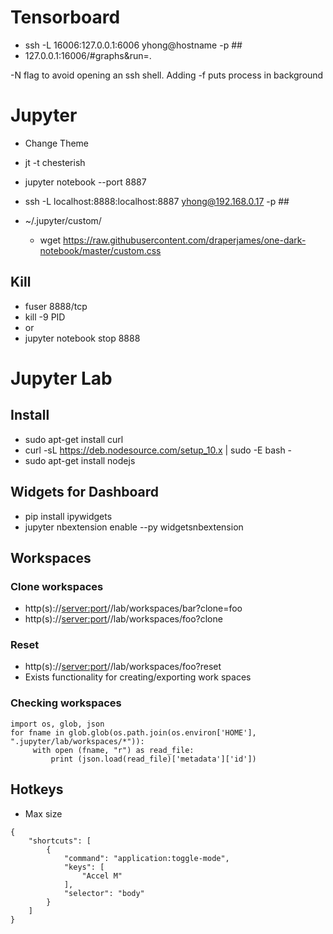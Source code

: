# Tensorboard

* ssh -L 16006:127.0.0.1:6006 yhong@hostname -p ## 
* 127.0.0.1:16006/#graphs&run=.

-N flag to avoid opening an ssh shell. Adding -f puts process in background

# Jupyter
* Change Theme
* jt -t chesterish

* jupyter notebook --port 8887
* ssh -L localhost:8888:localhost:8887 yhong@192.168.0.17 -p ##

* ~/.jupyter/custom/
  * wget https://raw.githubusercontent.com/draperjames/one-dark-notebook/master/custom.css
## Kill
* fuser 8888/tcp
* kill -9 PID
* or
* jupyter notebook stop 8888

# Jupyter Lab
## Install
* sudo apt-get install curl
* curl -sL https://deb.nodesource.com/setup_10.x | sudo -E bash -
* sudo apt-get install nodejs
## Widgets for Dashboard
* pip install ipywidgets
* jupyter nbextension enable --py widgetsnbextension

## Workspaces
### Clone workspaces
* http(s)://<server:port>/<lab-location>/lab/workspaces/bar?clone=foo
* http(s)://<server:port>/<lab-location>/lab/workspaces/foo?clone
 
### Reset
* http(s)://<server:port>/<lab-location>/lab/workspaces/foo?reset
* Exists functionality for creating/exporting work spaces
 
### Checking workspaces
```
import os, glob, json
for fname in glob.glob(os.path.join(os.environ['HOME'], ".jupyter/lab/workspaces/*")):
     with open (fname, "r") as read_file:
         print (json.load(read_file)['metadata']['id'])
```
## Hotkeys
* Max size
```
{
    "shortcuts": [        
        {
            "command": "application:toggle-mode",
            "keys": [
                "Accel M"
            ],
            "selector": "body"
        }
    ]
}
```

